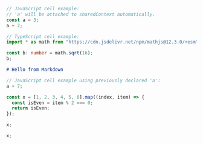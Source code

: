 <!-- 1 -->

```js
// JavaScript cell example:
// 'a' will be attached to sharedContext automatically.
const a = 3;
a + 2;
```

<!-- 2 -->

```ts
// TypeScript cell example:
import * as math from "https://cdn.jsdelivr.net/npm/mathjs@12.3.0/+esm";

const b: number = math.sqrt(16);
b;
```

<!-- 3 -->

```md
# Hello from Markdown
```

<!-- 4 -->

```js
// JavaScript cell example using previously declared 'a':
a + 7;
```

<!-- 5 -->

```js
const x = [1, 2, 3, 4, 5, 6].map((index, item) => {
  const isEven = item % 2 === 0;
  return isEven;
});

x;
```

<!-- 6 -->

```js
x;
```

